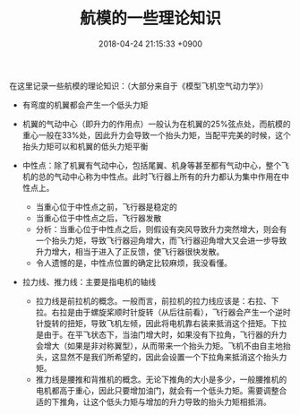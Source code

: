 ﻿---
layout: post
title: 航模的一些理论知识
date: 2018-04-24 21:15:33 +0900
categories: 理论
issue_id: 31
---

在这里记录一些航模的理论知识：（大部分来自于《模型飞机空气动力学》）

- 有弯度的机翼都会产生一个低头力矩

- 机翼的气动中心（即升力的作用点）一般认为在机翼的25%弦点处，而航模的重心一般在33%处，因此升力会导致一个抬头力矩，当配平完美的时候，这个抬头力矩可以和机翼的低头力矩平衡

- 中性点：除了机翼有气动中心，包括尾翼、机身等甚至都有气动中心，整个飞机的总的气动中心称为中性点。此时飞行器上所有的升力都认为集中作用在中性点上。
    - 当重心位于中性点之前，飞行器是稳定的
    - 当重心位于中性点之后，飞行器发散
    - 分析：当重心位于中性点之后，则假设有突风导致升力突然增大，则会有一个抬头力矩，导致飞行器迎角增大，而飞行器迎角增大又会进一步导致升力增大，相当于进入了正反馈，使飞行器很快发散。
    - 令人遗憾的是，中性点位置的确定比较麻烦，我没看懂。

- 拉力线、推力线：主要是指电机的轴线
    - 拉力线是前拉机的概念。一般而言，前拉机的拉力线应该是：右拉、下拉。右拉是由于螺旋桨顺时针旋转（从后往前看），飞行器会产生一个逆时针旋转的扭矩，导致飞机左倾，因此将电机靠右装来抵消这个扭矩。下拉是由于。在平飞状态下，当油门增大时，如果没有下拉角，飞行器的升力会增大（如果是非对称翼型），从而带来一个抬头力矩。飞机不由自主地抬头，这显然不是我们所希望的，因此会设置一个下拉角来抵消这个抬头力矩。
    - 推力线是腰推和背推机的概念。无论下推角的大小是多少，一般腰推机的电机都高于重心，因此只要增加油门，就会有一个低头力矩。需要调整合适的下推角，让这个低头力矩与增加的升力导致的抬头力矩相抵消。
    

